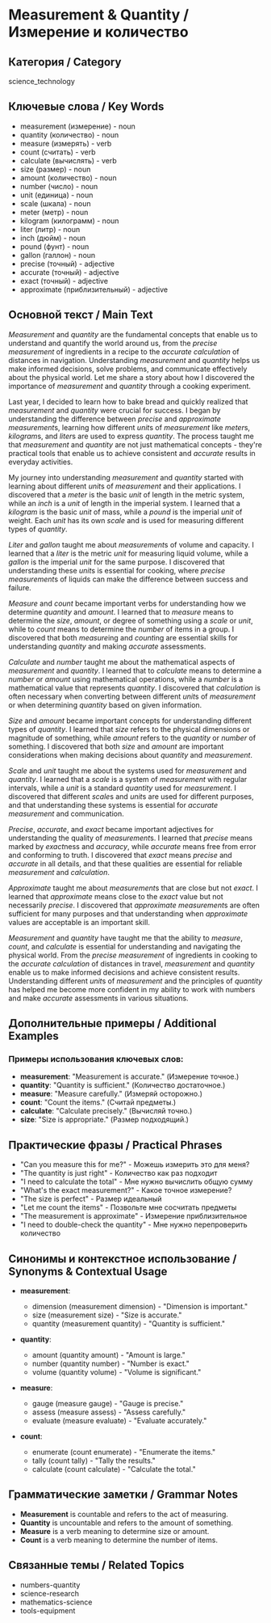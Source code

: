# Measurement & Quantity / Измерение и количество

## Категория / Category
science_technology

## Ключевые слова / Key Words
- measurement (измерение) - noun
- quantity (количество) - noun
- measure (измерять) - verb
- count (считать) - verb
- calculate (вычислять) - verb
- size (размер) - noun
- amount (количество) - noun
- number (число) - noun
- unit (единица) - noun
- scale (шкала) - noun
- meter (метр) - noun
- kilogram (килограмм) - noun
- liter (литр) - noun
- inch (дюйм) - noun
- pound (фунт) - noun
- gallon (галлон) - noun
- precise (точный) - adjective
- accurate (точный) - adjective
- exact (точный) - adjective
- approximate (приблизительный) - adjective

## Основной текст / Main Text

*Measurement* and *quantity* are the fundamental concepts that enable us to understand and quantify the world around us, from the *precise* *measurement* of ingredients in a recipe to the *accurate* *calculation* of distances in navigation. Understanding *measurement* and *quantity* helps us make informed decisions, solve problems, and communicate effectively about the physical world. Let me share a story about how I discovered the importance of *measurement* and *quantity* through a cooking experiment.

Last year, I decided to learn how to bake bread and quickly realized that *measurement* and *quantity* were crucial for success. I began by understanding the difference between *precise* and *approximate* *measurement*s, learning how different *unit*s of *measurement* like *meter*s, *kilogram*s, and *liter*s are used to express *quantity*. The process taught me that *measurement* and *quantity* are not just mathematical concepts - they're practical tools that enable us to achieve consistent and *accurate* results in everyday activities.

My journey into understanding *measurement* and *quantity* started with learning about different *unit*s of *measurement* and their applications. I discovered that a *meter* is the basic *unit* of length in the metric system, while an *inch* is a *unit* of length in the imperial system. I learned that a *kilogram* is the basic *unit* of mass, while a *pound* is the imperial *unit* of weight. Each *unit* has its own *scale* and is used for measuring different types of *quantity*.

*Liter* and *gallon* taught me about *measurement*s of volume and capacity. I learned that a *liter* is the metric *unit* for measuring liquid volume, while a *gallon* is the imperial *unit* for the same purpose. I discovered that understanding these *unit*s is essential for cooking, where *precise* *measurement*s of liquids can make the difference between success and failure.

*Measure* and *count* became important verbs for understanding how we determine *quantity* and *amount*. I learned that to *measure* means to determine the *size*, *amount*, or degree of something using a *scale* or *unit*, while to *count* means to determine the *number* of items in a group. I discovered that both *measure*ing and *count*ing are essential skills for understanding *quantity* and making *accurate* assessments.

*Calculate* and *number* taught me about the mathematical aspects of *measurement* and *quantity*. I learned that to *calculate* means to determine a *number* or *amount* using mathematical operations, while a *number* is a mathematical value that represents *quantity*. I discovered that *calculation* is often necessary when converting between different *unit*s of *measurement* or when determining *quantity* based on given information.

*Size* and *amount* became important concepts for understanding different types of *quantity*. I learned that *size* refers to the physical dimensions or magnitude of something, while *amount* refers to the *quantity* or *number* of something. I discovered that both *size* and *amount* are important considerations when making decisions about *quantity* and *measurement*.

*Scale* and *unit* taught me about the systems used for *measurement* and *quantity*. I learned that a *scale* is a system of *measurement* with regular intervals, while a *unit* is a standard *quantity* used for *measurement*. I discovered that different *scale*s and *unit*s are used for different purposes, and that understanding these systems is essential for *accurate* *measurement* and communication.

*Precise*, *accurate*, and *exact* became important adjectives for understanding the quality of *measurement*s. I learned that *precise* means marked by *exact*ness and *accuracy*, while *accurate* means free from error and conforming to truth. I discovered that *exact* means *precise* and *accurate* in all details, and that these qualities are essential for reliable *measurement* and *calculation*.

*Approximate* taught me about *measurement*s that are close but not *exact*. I learned that *approximate* means close to the *exact* value but not necessarily *precise*. I discovered that *approximate* *measurement*s are often sufficient for many purposes and that understanding when *approximate* values are acceptable is an important skill.

*Measurement* and *quantity* have taught me that the ability to *measure*, *count*, and *calculate* is essential for understanding and navigating the physical world. From the *precise* *measurement* of ingredients in cooking to the *accurate* *calculation* of distances in travel, *measurement* and *quantity* enable us to make informed decisions and achieve consistent results. Understanding different *unit*s of *measurement* and the principles of *quantity* has helped me become more confident in my ability to work with numbers and make *accurate* assessments in various situations.

## Дополнительные примеры / Additional Examples

### Примеры использования ключевых слов:
- **measurement**: "Measurement is accurate." (Измерение точное.)
- **quantity**: "Quantity is sufficient." (Количество достаточное.)
- **measure**: "Measure carefully." (Измеряй осторожно.)
- **count**: "Count the items." (Считай предметы.)
- **calculate**: "Calculate precisely." (Вычисляй точно.)
- **size**: "Size is appropriate." (Размер подходящий.)

## Практические фразы / Practical Phrases

- "Can you measure this for me?" - Можешь измерить это для меня?
- "The quantity is just right" - Количество как раз подходит
- "I need to calculate the total" - Мне нужно вычислить общую сумму
- "What's the exact measurement?" - Какое точное измерение?
- "The size is perfect" - Размер идеальный
- "Let me count the items" - Позвольте мне сосчитать предметы
- "The measurement is approximate" - Измерение приблизительное
- "I need to double-check the quantity" - Мне нужно перепроверить количество

## Синонимы и контекстное использование / Synonyms & Contextual Usage

- **measurement**: 
  - dimension (measurement dimension) - "Dimension is important."
  - size (measurement size) - "Size is accurate."
  - quantity (measurement quantity) - "Quantity is sufficient."

- **quantity**: 
  - amount (quantity amount) - "Amount is large."
  - number (quantity number) - "Number is exact."
  - volume (quantity volume) - "Volume is significant."

- **measure**: 
  - gauge (measure gauge) - "Gauge is precise."
  - assess (measure assess) - "Assess carefully."
  - evaluate (measure evaluate) - "Evaluate accurately."

- **count**: 
  - enumerate (count enumerate) - "Enumerate the items."
  - tally (count tally) - "Tally the results."
  - calculate (count calculate) - "Calculate the total."

## Грамматические заметки / Grammar Notes

- **Measurement** is countable and refers to the act of measuring.
- **Quantity** is uncountable and refers to the amount of something.
- **Measure** is a verb meaning to determine size or amount.
- **Count** is a verb meaning to determine the number of items.

## Связанные темы / Related Topics

- numbers-quantity
- science-research
- mathematics-science
- tools-equipment